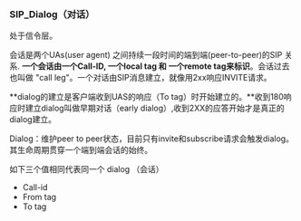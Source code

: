 ### SIP_Dialog（对话）

处于信令层。

会话是两个UAs(user agent) 之间持续一段时间的端到端(peer-to-peer)的SIP 关系. **一个会话由一个Call-ID, 一个local tag 和 一个remote tag来标识**。会话过去也叫做 "call leg"。一个对话由SIP消息建立，就像用2xx响应INVITE请求。

**dialog的建立是客户端收到UAS的响应（To tag）时开始建立的。**收到180响应时建立dialog叫做早期对话（early dialog）,收到2XX的应答开始才是真正的dialog建立。

Dialog：维护peer to peer状态，目前只有invite和subscribe请求会触发dialog。其生命周期贯穿一个端到端会话的始终。

如下三个值相同代表同一个 dialog （会话）

- Call-id
- From tag
- To tag
